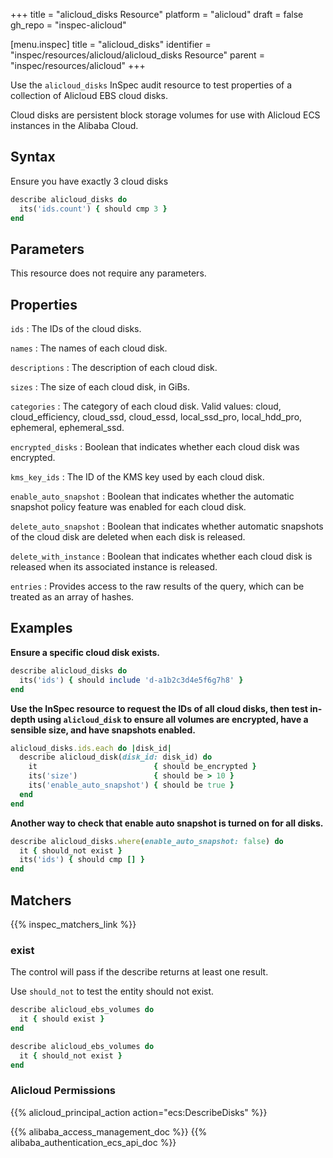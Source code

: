 +++
title = "alicloud_disks Resource"
platform = "alicloud"
draft = false
gh_repo = "inspec-alicloud"

[menu.inspec]
title = "alicloud_disks"
identifier = "inspec/resources/alicloud/alicloud_disks Resource"
parent = "inspec/resources/alicloud"
+++

Use the `alicloud_disks` InSpec audit resource to test properties of a collection of Alicloud EBS cloud disks.

Cloud disks are persistent block storage volumes for use with Alicloud ECS instances in the Alibaba Cloud.

## Syntax

 Ensure you have exactly 3 cloud disks

```ruby
describe alicloud_disks do
  its('ids.count') { should cmp 3 }
end
```

## Parameters

This resource does not require any parameters.

## Properties

`ids`
: The IDs of the cloud disks.

`names`
: The names of each cloud disk.

`descriptions`
: The description of each cloud disk.

`sizes`
: The size of each cloud disk, in GiBs.

`categories`
: The category of each cloud disk. Valid values: cloud, cloud_efficiency, cloud_ssd, cloud_essd, local_ssd_pro, local_hdd_pro, ephemeral, ephemeral_ssd.

`encrypted_disks`
: Boolean that indicates whether each cloud disk was encrypted.

`kms_key_ids`
: The ID of the KMS key used by each cloud disk.

`enable_auto_snapshot`
: Boolean that indicates whether the automatic snapshot policy feature was enabled for each cloud disk.

`delete_auto_snapshot`
: Boolean that indicates whether automatic snapshots of the cloud disk are deleted when each disk is released.

`delete_with_instance`
: Boolean that indicates whether each cloud disk is released when its associated instance is released.

`entries`
: Provides access to the raw results of the query, which can be treated as an array of hashes.

## Examples

**Ensure a specific cloud disk exists.**

```ruby
describe alicloud_disks do
  its('ids') { should include 'd-a1b2c3d4e5f6g7h8' }
end
```

**Use the InSpec resource to request the IDs of all cloud disks, then test in-depth using `alicloud_disk` to ensure all volumes are encrypted, have a sensible size, and have snapshots enabled.**

```ruby
alicloud_disks.ids.each do |disk_id|
  describe alicloud_disk(disk_id: disk_id) do
    it                          { should be_encrypted }
    its('size')                 { should be > 10 }
    its('enable_auto_snapshot') { should be true }
  end
end
```

**Another way to check that enable auto snapshot is turned on for all disks.**

```ruby
describe alicloud_disks.where(enable_auto_snapshot: false) do
  it { should_not exist }
  its('ids') { should cmp [] }
end
```

## Matchers

{{% inspec_matchers_link %}}

### exist

The control will pass if the describe returns at least one result.

Use `should_not` to test the entity should not exist.

```ruby
describe alicloud_ebs_volumes do
  it { should exist }
end
```

```ruby
describe alicloud_ebs_volumes do
  it { should_not exist }
end
```

### Alicloud Permissions

{{% alicloud_principal_action action="ecs:DescribeDisks" %}}

{{% alibaba_access_management_doc %}}
{{% alibaba_authentication_ecs_api_doc %}}
